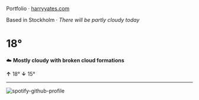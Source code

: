 Portfolio · [harryyates.com](https://harryyates.com)

<!-- WEATHER_START -->
Based in Stockholm · *There will be partly cloudy today*

# 18°
☁️ **Mostly cloudy with broken cloud formations**

**↑** 18° **↓** 15°

---
<!-- WEATHER_END -->

<p align="left">
  <a>
    <img src="https://spotify-github-profile.kittinanx.com/api/view?uid=bigbello&cover_image=true&theme=natemoo-re&show_offline=true&background_color=121212&interchange=false&bar_color=53b14f&bar_color_cover=false" alt="spotify-github-profile">
  </a>
</p>